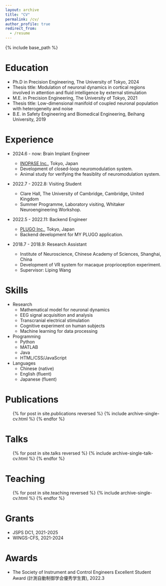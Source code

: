 ```yaml
---
layout: archive
title: "CV"
permalink: /cv/
author_profile: true
redirect_from:
  - /resume
---
```


{% include base_path %}

Education
======
* Ph.D in Precision Engineering, The University of Tokyo, 2024
 * Thesis title: Modulation of neuronal dynamics in cortical regions involved in attention and fluid intelligence by external stimulation
* M.E. in Precision Engineering, The University of Tokyo, 2021
 * Thesis title: Low-dimensional manifold of coupled neuronal population with heterogeneity and noise
* B.E. in Safety Engineering and Biomedical Engineering, Beihang University, 2019 

Experience
======
* 2024.6 - now: Brain Implant Engineer
  * [INOPASE Inc.](https://www.inopase.com/), Tokyo, Japan
  * Development of closed-loop neuromodulation system.
  * Animal study for verifying the feasiblity of neuromodulation system.

* 2022.7 - 2022.8: Visiting Student
  * Clare Hall, The University of Cambridge, Cambridge, United Kingdom
  * Summer Programme, Laboratory visiting, Whitaker Neuroengineering Workshop.

* 2022.5 - 2022.11: Backend Engineer
  * [PLUGO Inc.](https://plugo.co.jp/en/), Tokyo, Japan
  * Backend development for MY PLUGO application.

* 2018.7 - 2018.9: Research Assistant
  * Institute of Neuroscience, Chinese Academy of Sciences, Shanghai, China
  * Development of VR system for macaque proprioception experiment.
  * Supervisor: Liping Wang

Skills
======
* Research
  * Mathematical model for neuronal dynamics
  * EEG signal acquisition and analysis
  * Transcranial electrical stimulation
  * Cognitive experiment on human subjects
  * Machine learning for data processing
* Programming
  * Python
  * MATLAB
  * Java
  * HTML/CSS/JavaScript
* Languages
  * Chinese (native)
  * English (fluent)
  * Japanese (fluent)

Publications
======
  <ul>{% for post in site.publications reversed %}
    {% include archive-single-cv.html %}
  {% endfor %}</ul>
  
Talks
======
  <ul>{% for post in site.talks reversed %}
    {% include archive-single-talk-cv.html  %}
  {% endfor %}</ul>
  
Teaching
======
  <ul>{% for post in site.teaching reversed %}
    {% include archive-single-cv.html %}
  {% endfor %}</ul>
  
Grants
======
* JSPS DC1, 2021-2025
* WINGS-CFS, 2021-2024

Awards
======
* The Society of Instrument and Control Engineers Excellent Student Award (計測自動制御学会優秀学生賞), 2022.3